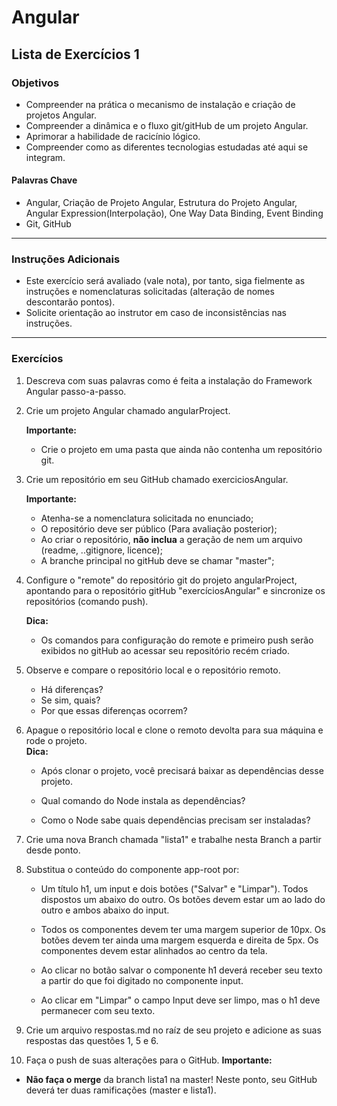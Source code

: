 # Angular 
## Lista de Exercícios 1 
### Objetivos
- Compreender na prática o mecanismo de instalação e criação de projetos Angular.
- Compreender a dinâmica e o fluxo git/gitHub de um projeto Angular.
- Aprimorar a habilidade de racicínio lógico. 
- Compreender como as diferentes tecnologias estudadas até aqui se integram. 

#### Palavras Chave  
- Angular, Criação de Projeto Angular, Estrutura do Projeto Angular, Angular Expression(Interpolação), One Way Data Binding, Event Binding
- Git, GitHub 
---
### Instruções Adicionais 
- Este exercício será avaliado (vale nota), por tanto, siga fielmente as instruções e nomenclaturas solicitadas (alteração de nomes descontarão pontos). 
- Solicite orientação ao instrutor em caso de inconsistências nas instruções. 

---
### Exercícios 
1. Descreva com suas palavras como é feita a instalação do Framework Angular passo-a-passo. 

2. Crie um projeto Angular chamado angularProject.   
  
    **Importante:**
    - Crie o projeto em uma pasta que ainda não contenha um repositório git. 
  

3. Crie um repositório em seu GitHub chamado exerciciosAngular.   
   
    **Importante:** 
    - Atenha-se a nomenclatura solicitada no enunciado; 
    - O repositório deve ser público (Para avaliação posterior); 
    - Ao criar o repositório, **não inclua** a geração de nem um arquivo (readme, ..gitignore, licence); 
    - A branche principal no gitHub deve se chamar "master";  
  

4. Configure o "remote" do repositório git do projeto angularProject, apontando para o repositório gitHub "exercíciosAngular" e sincronize os repositórios (comando push). 

    **Dica:**
    - Os comandos para configuração do remote e primeiro push serão exibidos no gitHub ao acessar seu repositório recém criado. 

5. Observe e compare o repositório local e o repositório remoto. 
    - Há diferenças? 
    - Se sim, quais? 
    - Por que essas diferenças ocorrem?

6. Apague o repositório local e clone o remoto devolta para sua máquina e rode o projeto.   
    **Dica:**
    - Após clonar o projeto, você precisará baixar as dependências desse projeto. 
    
    - Qual comando do Node instala as dependências? 
    - Como o Node sabe quais dependências precisam ser instaladas? 

7. Crie uma nova Branch chamada "lista1" e trabalhe nesta Branch a partir desde ponto. 

8. Substitua o conteúdo do componente app-root por: 

    - Um título h1, um input e dois botões ("Salvar" e "Limpar"). Todos dispostos um abaixo do outro. Os botões devem estar um ao lado do outro e ambos abaixo do input.
    
    - Todos os componentes devem ter uma margem superior de 10px. Os botões devem ter ainda uma margem esquerda e direita de 5px. Os componentes devem estar alinhados ao centro da tela.  

    - Ao clicar no botão salvar o componente h1 deverá receber seu texto a partir do que foi digitado no componente input. 
    - Ao clicar em "Limpar" o campo Input deve ser limpo, mas o h1 deve permanecer com seu texto. 

9. Crie um arquivo respostas.md no raíz de seu projeto e adicione as suas respostas das questões 1, 5 e 6. 

10. Faça o push de suas alterações para o GitHub. 
**Importante:**
- **Não faça o merge** da branch lista1 na master! Neste ponto, seu GitHub deverá ter duas ramificações (master e lista1). 



